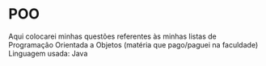 # POO
Aqui colocarei minhas questões referentes às minhas listas de Programação Orientada a Objetos (matéria que pago/paguei na faculdade)
Linguagem usada: Java
